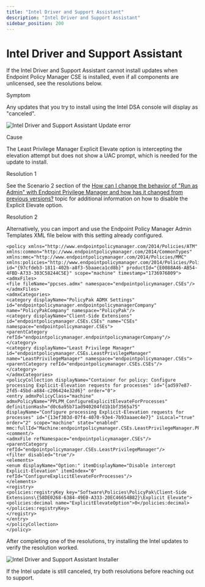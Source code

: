 ```yaml
---
title: "Intel Driver and Support Assistant"
description: "Intel Driver and Support Assistant"
sidebar_position: 200
---
```


# Intel Driver and Support Assistant

If the Intel Driver and Support Assistant cannot install updates when Endpoint Policy Manager CSE is
installed, even if all components are unlicensed, see the resolutions below.

Symptom

Any updates that you try to install using the Intel DSA console will display as "canceled".

![Intel Driver and Support Assistant Update error](/images/endpointpolicymanager/troubleshooting/inteldsaupdates.webp)

Cause

The Least Privilege Manager Explicit Elevate option is intercepting the elevation attempt but does
not show a UAC prompt, which is needed for the update to install.

Resolution 1

See the Scenario 2 section of the
[How can I change the behavior of "Run as Admin" with Endpoint Privilege Manager and how has it changed from previous versions?](/docs/endpointpolicymanager/components/endpointprivilegemanager/knowledgebase/tipspplpm/runasadmin.md)
topic for additional information on how to disable the Explicit Elevate option.

Resolution 2

Alternatively, you can import and use the Endpoint Policy Manager Admin Templates XML file below
with this setting already configured.

```
<policy xmlns="http://www.endpointpolicymanager.com/2014/Policies/ATM" xmlns:common="http://www.endpointpolicymanager.com/2014/CommonTypes" xmlns:mmc="http://www.endpointpolicymanager.com/2014/Policies/MMC" xmlns:policies="http://www.endpointpolicymanager.com/2014/Policies/PolicyData" id="{97cfdeb3-1811-402b-a8f3-5baaeca1cd8b}" productId="{E0088A46-AB54-4FBD-A733-303C58244C5E}" scope="machine" timestamp="1736976809">
<admxFiles>
<file fileName="ppcses.admx" namespace="endpointpolicymanager.CSEs"/>
</admxFiles>
<admxCategories>
<category displayName="PolicyPak ADMX Settings" id="endpointpolicymanager.endpointpolicymanagerCompany" name="PolicyPakCompany" namespace="PolicyPak"/>
<category displayName="Client-Side Extensions" id="endpointpolicymanager.CSEs.CSEs" name="CSEs" namespace="endpointpolicymanager.CSEs">
<parentCategory refId="endpointpolicymanager.endpointpolicymanagerCompany"/>
</category>
<category displayName="Least Privilege Manager" id="endpointpolicymanager.CSEs.LeastPrivilegeManager" name="LeastPrivilegeManager" namespace="endpointpolicymanager.CSEs">
<parentCategory refId="endpointpolicymanager.CSEs.CSEs"/>
</category>
</admxCategories>
<policyCollection displayName="Container for policy: Configure processing Explicit-Elevation requests for processes" id="{ad597e87-2fd5-45bd-a884-c206424e32d6}" order="0">
<entry admxPolicyClass="machine" admxPolicyName="PPLPM_ConfigureExplicitElevateForProcesses" definitionHash="d0c6a95b71ad940204fd1b1bf3565a75" displayName="Configure processing Explicit-Elevation requests for processes" id="{13ef303d-07f4-4070-93e4-7b93aaaec4e7}" isLocal="true" order="2" scope="machine" state="enabled" mmc:fullId="Machine:endpointpolicymanager.CSEs.LeastPrivilegeManager.PPLPM_ConfigureExplicitElevateForProcesses">
<comment/>
<admxFile refNamespace="endpointpolicymanager.CSEs"/>
<parentCategory refId="endpointpolicymanager.CSEs.LeastPrivilegeManager"/>
<filter disabled="true"/>
<elements>
<enum displayName="Option:" itemDisplayName="Disable intercept Explicit-Elevation" itemIndex="0" refId="ConfigureExplicitElevateForProcesses"/>
</elements>
<registry>
<policies:registryKey key="Software\Policies\PolicyPak\Client-Side Extensions\{58DE0268-6384-49E0-A333-20EC46654B82}\Explicit Elevate">
<policies:decimal name="ExplicitElevateOption">0</policies:decimal>
</policies:registryKey>
</registry>
</entry>
</policyCollection>
</policy>
```

After completing one of the resolutions, try installing the Intel updates to verify the resolution
worked.

![Intel Driver and Support Assistant Installer](/images/endpointpolicymanager/troubleshooting/inteldsainstaller.webp)

If the Intel update is still canceled, try both resolutions before reaching out to support.
